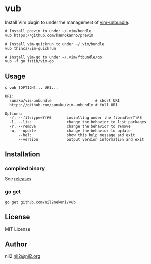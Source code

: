 vub
===
 
Install Vim plugin to under the management of
[vim-unbundle](https://github.com/sunaku/vim-unbundle).
 
```
# Install previm to under ~/.vim/bundle
vub https://github.com/kannokanno/previm

# Install vim-quickrun to under ~/.vim/bundle
vub thinca/vim-quickrun

# Install vim-go to under ~/.vim/ftbundle/go
vub -f go fatih/vim-go
```
 
Usage
-----
 
```
$ vub [OPTION]... URI...
 
URI:
  sunaku/vim-unbundle                    # short URI
  https://github.com/sunaku/vim-unbundle # full URI
 
Options:
  -f, --filetype=TYPE       installing under the ftbundle/TYPE
  -l, --list                change the behavior to list packages
  -r, --remove              change the behavior to remove
  -u, --update              change the behavior to update
      --help                show this help message and exit
      --version             output version information and exit
```
 
Installation
------------
 
### compiled binary
 
See [releases](https://github.com/nil2nekoni/vub/releases)
 
### go get
 
```
go get github.com/nil2nekoni/vub
```
 
License
-------
 
MIT License
 
Author
------
 
nil2 <nil2@nil2.org>
